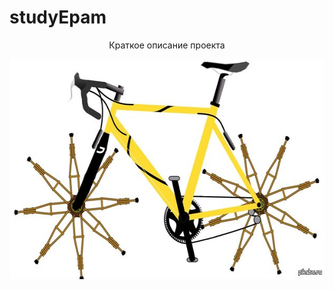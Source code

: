 # studyEpam

<p align="center">Краткое описание проекта</p>
<p align="center">
  <img width="600" height="352" src="./promo.jpg">
</p>